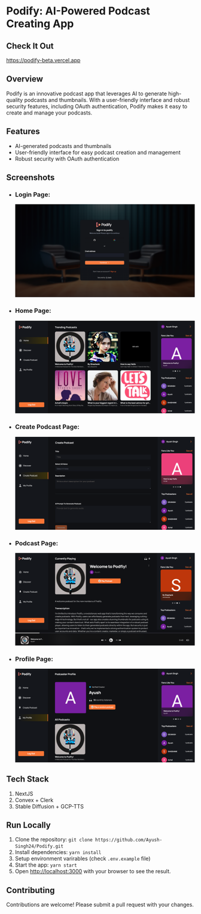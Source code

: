 # Podify: AI-Powered Podcast Creating App

## Check It Out

https://podify-beta.vercel.app

## Overview

Podify is an innovative podcast app that leverages AI to generate high-quality podcasts and thumbnails. With a user-friendly interface and robust security features, including OAuth authentication, Podify makes it easy to create and manage your podcasts.

## Features

- AI-generated podcasts and thumbnails
- User-friendly interface for easy podcast creation and management
- Robust security with OAuth authentication

## Screenshots

- ### Login Page:
  ![login page](./screenshots/image-1.png)
- ### Home Page:
  ![home page](./screenshots/image.png)
- ### Create Podcast Page:
  ![create podcast page](./screenshots/Screenshot%202024-08-14%20013613-1.png)
- ### Podcast Page:
  ![podcast page](./screenshots/podcast-page.png)
- ### Profile Page:
  ![profile page](./screenshots/Screenshot%202024-08-14%20013646.png)

## Tech Stack

1. NextJS
2. Convex + Clerk
3. Stable Diffusion + GCP-TTS

## Run Locally

1. Clone the repository: `git clone https://github.com/Ayush-Singh24/Podify.git`
2. Install dependencies: `yarn install`
3. Setup environment varirables (check `.env.example` file)
4. Start the app: `yarn start`
5. Open [http://localhost:3000](http://localhost:3000) with your browser to see the result.

## Contributing

Contributions are welcome! Please submit a pull request with your changes.

